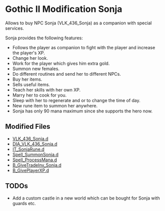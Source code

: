 # Gothic II Modification Sonja

Allows to buy NPC Sonja (VLK_436_Sonja) as a companion with special services.

Sonja provides the following features:

* Follows the player as companion to fight with the player and increase the player's XP.
* Change her look.
* Work for the player which gives him extra gold.
* Summon new females.
* Do different routines and send her to different NPCs.
* Buy her items.
* Sells useful items.
* Teach her skills with her own XP.
* Marry her to cook for you.
* Sleep with her to regenerate and or to change the time of day.
* New rune item to summon her anywhere.
* Sonja has only 90 mana maximum since she supports the hero now.

## Modified Files

* [VLK_436_Sonja.d](./_work/Data/Scripts/Content/Story/Dialoge/VLK_436_Sonja.d)
* [DIA_VLK_436_Sonja.d](./_work/Data/Scripts/Content/Story/NPC/DIA_VLK_436_Sonja.d)
* [IT_SonjaRune.d](./_work/Data/Scripts/Content/Items/IT_SonjaRune.d)
* [Spell_SummonSonja.d](./_work/Data/Scripts/Content/AI/Magic/Spells/Spell_SummonSonja.d)
* [Spell_ProcessMana.d](./_work/Data/Scripts/Content/AI/Magic/Spell_ProcessMana.d)
* [B_GiveTradeInv_Sonja.d](./_work/Data/Scripts/Content/Story/B_GiveTradeInv/B_GiveTradeInv_Sonja.d)
* [B_GivePlayerXP.d](./_work/Data/Scripts/Content/Story/B_Story/B_GivePlayerXP.d)

## TODOs

* Add a custom castle in a new world which can be bought for Sonja with guards etc.
